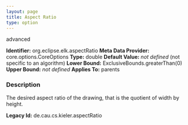 ```yaml
---
layout: page
title: Aspect Ratio
type: option
---
```

advanced

**Identifier:** org.eclipse.elk.aspectRatio
**Meta Data Provider:** core.options.CoreOptions
**Type:** double
**Default Value:** *not defined*  (not specific to an algorithm)
**Lower Bound:**  ExclusiveBounds.greaterThan(0)
**Upper Bound:** *not defined*
**Applies To:** parents

### Description
The desired aspect ratio of the drawing, that is the quotient of width by height.

**Legacy Id:** de.cau.cs.kieler.aspectRatio

